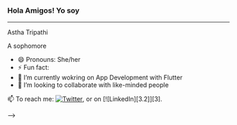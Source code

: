 ### Hola Amigos! Yo soy
---------------------------------------------------------------------------------------------------------------------
Astha Tripathi

A sophomore

- 😄 Pronouns: She/her
- ⚡ Fun fact: 
- 🔭 I’m currently wokring on App Development with Flutter
- 👯 I’m looking to collaborate with like-minded people
 
 📫 To reach me: 
 [![Twitter][1.2]][1], or on [![LinkedIn][3.2]][3].

<!-- Icons -->

[1.2]: http://i.imgur.com/wWzX9uB.png (twitter icon without padding)
[2.2]: https://raw.githubusercontent.com/MartinHeinz/MartinHeinz/master/linkedin-3-16.png (LinkedIn icon without padding)

<!-- Links to your social media accounts -->

[1]: https://twitter.com/Martin_Heinz_
[2]: https://www.linkedin.com/in/asthatripathi/

-->
